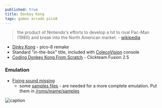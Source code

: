 ```yaml
---
published: true
title: Donkey Kong
tags: games arcade pico8
---
```

> the product of Nintendo's efforts to develop a hit to rival Pac-Man (1980) and break into the North American market. - [wikipedia](https://en.wikipedia.org/wiki/Donkey_Kong_(arcade_game))

- [Dinky Kong](https://www.lexaloffle.com/bbs/?tid=51877) - pico-8 remake
- Standard "in-the-box" title, included with [ColecoVision](https://en.wikipedia.org/wiki/ColecoVision) console 
- [Coding Donkey Kong From Scratch](https://www.youtube.com/watch?v=X8pf7pyMLnA&list=PLVC4FeTscK5CVlPi00MvMWRlytjEd5X8K) - Clickteam Fusion 2.5


### Emulation

- [Fixing sound missing](https://www.youtube.com/watch?v=_I1uJyppFW0)
	- some [samples files](https://samples.mameworld.info/Unofficial%20Samples.htm) - are needed for a more complete emulation. Put them in [/roms/mame/samples](https://retropie.org.uk/docs/MAME/)

![caption](https://external-content.duckduckgo.com/iu/?u=https%3A%2F%2Fpinballandmore.com%2Fwp%2Fwp-content%2Fuploads%2F2016%2F10%2FIMG_5840.jpg&f=1&nofb=1&ipt=3efb28c56719835fc80202b0c8778700cf47aa84c5c9e070a0a7dc52f0967347&ipo=images)
